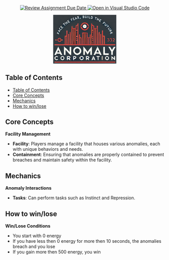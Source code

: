 <p align="center">
  <a href="https://classroom.github.com/a/B2OnycBl">
    <img src="https://classroom.github.com/assets/deadline-readme-button-24ddc0f5d75046c5622901739e7c5dd533143b0c8e959d652212380cedb1ea36.svg" alt="Review Assignment Due Date">
  </a>
  <a href="https://classroom.github.com/online_ide?assignment_repo_id=15144927&assignment_repo_type=AssignmentRepo">
    <img src="https://classroom.github.com/assets/open-in-vscode-718a45dd9cf7e7f842a935f5ebbe5719a5e09af4491e668f4dbf3b35d5cca122.svg" alt="Open in Visual Studio Code">
  </a>
</p>

<p align="center">
  <img src="Anomaly Corporation Logo .png" alt="Anomaly Corporation Logo" width="200"/>
</p>

## Table of Contents

- [Table of Contents](#table-of-contents)
- [Core Concepts ](#core-concepts-)
- [Mechanics ](#mechanics-)
- [How to win/lose ](#how-to-winlose-)

## Core Concepts <a name="core-concepts"></a>

 **Facility Management**

- **Facility**: Players manage a facility that houses various anomalies, each with unique behaviors and needs.
- **Containment**: Ensuring that anomalies are properly contained to prevent breaches and maintain safety within the facility.

## Mechanics <a name="mechanics"></a>

 **Anomaly Interactions**

- **Tasks**: Can perform tasks such as Instinct and Repression.

## How to win/lose <a name="How to win/lose"></a>

 **Win/Lose Conditions**

- You start with 0 energy
- If you have less then 0 energy for more then 10 seconds, the anomalies breach and you lose
- If you gain more then 500 energy, you win